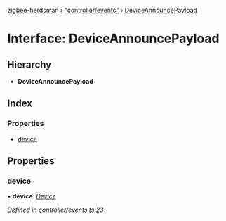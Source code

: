 [zigbee-herdsman](../README.md) › ["controller/events"](../modules/_controller_events_.md) › [DeviceAnnouncePayload](_controller_events_.deviceannouncepayload.md)

# Interface: DeviceAnnouncePayload

## Hierarchy

* **DeviceAnnouncePayload**

## Index

### Properties

* [device](_controller_events_.deviceannouncepayload.md#device)

## Properties

###  device

• **device**: *[Device](../classes/_controller_model_device_.device.md)*

*Defined in [controller/events.ts:23](https://github.com/Koenkk/zigbee-herdsman/blob/master/src/controller/events.ts#L23)*
